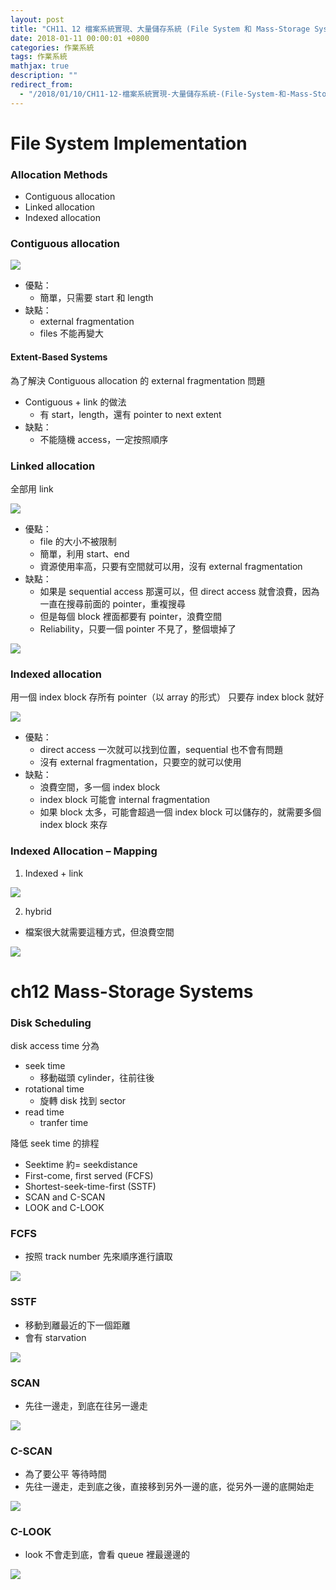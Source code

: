 ```yaml
---
layout: post
title: "CH11、12 檔案系統實現、大量儲存系統 (File System 和 Mass-Storage Systems)"
date: 2018-01-11 00:00:01 +0800
categories: 作業系統
tags: 作業系統
mathjax: true
description: ""
redirect_from: 
  - "/2018/01/10/CH11-12-檔案系統實現-大量儲存系統-(File-System-和-Mass-Storage-Systems)"
---
```


# File System Implementation

### Allocation Methods

- Contiguous allocation
- Linked allocation
- Indexed allocation

### Contiguous allocation

![](https://i.imgur.com/wnmaUAZ.png)

- 優點：
  - 簡單，只需要 start 和 length
- 缺點：
  - external fragmentation
  - files 不能再變大

#### Extent-Based Systems

為了解決 Contiguous allocation 的 external fragmentation 問題

- Contiguous + link 的做法
  - 有 start，length，還有 pointer to next extent
- 缺點：
  - 不能隨機 access，一定按照順序

### Linked allocation

全部用 link

![](https://i.imgur.com/kljU16z.png)

- 優點：
  - file 的大小不被限制
  - 簡單，利用 start、end
  - 資源使用率高，只要有空間就可以用，沒有 external fragmentation
- 缺點：
  - 如果是 sequential access 那還可以，但 direct access 就會浪費，因為一直在搜尋前面的 pointer，重複搜尋
  - 但是每個 block 裡面都要有 pointer，浪費空間
  - Reliability，只要一個 pointer 不見了，整個壞掉了

![](https://i.imgur.com/OMlTapc.png)

### Indexed allocation

用一個 index block 存所有 pointer（以 array 的形式）
只要存 index block 就好

![](https://i.imgur.com/qIszW2v.png)

- 優點：
  - direct access 一次就可以找到位置，sequential 也不會有問題
  - 沒有 external fragmentation，只要空的就可以使用
- 缺點：
  - 浪費空間，多一個 index block
  - index block 可能會 internal fragmentation
  - 如果 block 太多，可能會超過一個 index block 可以儲存的，就需要多個 index block 來存

### Indexed Allocation – Mapping

1. Indexed + link

![](https://i.imgur.com/LYRm5ms.png)

2. hybrid

- 檔案很大就需要這種方式，但浪費空間

![](https://i.imgur.com/m8YcfmT.png)

# ch12 Mass-Storage Systems

### Disk Scheduling

disk access time 分為

- seek time
  - 移動磁頭 cylinder，往前往後
- rotational time
  - 旋轉 disk 找到 sector
- read time
  - tranfer time

降低 seek time 的排程

- Seektime 約= seekdistance
- First-come, first served (FCFS)
- Shortest-seek-time-first (SSTF)
- SCAN and C-SCAN
- LOOK and C-LOOK

### FCFS

- 按照 track number 先來順序進行讀取

![](https://i.imgur.com/ehPesrz.png)

### SSTF

- 移動到離最近的下一個距離
- 會有 starvation

![](https://i.imgur.com/CFoEXEv.png)

### SCAN

- 先往一邊走，到底在往另一邊走

![](https://i.imgur.com/0t3F2Yo.png)

### C-SCAN

- 為了要公平 等待時間
- 先往一邊走，走到底之後，直接移到另外一邊的底，從另外一邊的底開始走

![](https://i.imgur.com/jGn4vNd.png)

### C-LOOK

- look 不會走到底，會看 queue 裡最邊邊的

![](https://i.imgur.com/NzYeZFh.png)
